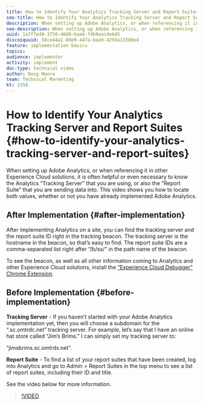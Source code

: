 ```yaml
---
title: How to Identify Your Analytics Tracking Server and Report Suites
seo-title: How to Identify Your Analytics Tracking Server and Report Suites
description: When setting up Adobe Analytics, or when referencing it in other Experience Cloud solutions, it is often helpful or even necessary to know the Analytics “Tracking Server” that you are using, or also the “Report Suite” that you are sending data into. This video shows you how to locate both values, whether or not you have already implemented Adobe Analytics.
seo-description: When setting up Adobe Analytics, or when referencing it in other Experience Cloud solutions, it is often helpful or even necessary to know the Analytics “Tracking Server” that you are using, or also the “Report Suite” that you are sending data into. This video shows you how to locate both values, whether or not you have already implemented Adobe Analytics.
uuid: 1a7f7e49-3750-4608-baa6-f4b9eacde6d5
discoiquuid: 58ce44a1-89e9-447a-baa9-4293a13380e4
feature: implementation basics
topics: 
audience: implementer
activity: implement
doc-type: technical video
author: Doug Moore
team: Technical Marketing
kt: 2358
---
```


# How to Identify Your Analytics Tracking Server and Report Suites {#how-to-identify-your-analytics-tracking-server-and-report-suites}

When setting up Adobe Analytics, or when referencing it in other Experience Cloud solutions, it is often helpful or even necessary to know the Analytics “Tracking Server” that you are using, or also the “Report Suite” that you are sending data into. This video shows you how to locate both values, whether or not you have already implemented Adobe Analytics.

## After Implementation {#after-implementation}

After implementing Analytics on a site, you can find the tracking server and the report suite ID right in the tracking beacon. The tracking server is the hostname in the beacon, so that’s easy to find. The report suite IDs are a comma-separated list right after “/b/ss/” in the path name of the beacon.

To see the beacon, as well as all other information coming to Analytics and other Experience Cloud solutions, install the [“Experience Cloud Debugger” Chrome Extension](https://chrome.google.com/webstore/detail/adobe-experience-cloud-de/ocdmogmohccmeicdhlhhgepeaijenapj?hl=en).

## Before Implementation {#before-implementation}

**Tracking Server** - If you haven’t started with your Adobe Analytics implementation yet, then you will choose a subdomain for the “.sc.omtrdc.net” tracking server. For example, let’s say that I have an online hat store called “Jim’s Brims.” I can simply set my tracking server to:

“jimsbrims.sc.omtrds.net”.

**Report Suite** - To find a list of your report suites that have been created, log into Analytics and go to Admin &gt; Report Suites in the top menu to see a list of report suites, including their ID and title.

See the video below for more information.

>[!VIDEO](https://video.tv.adobe.com/v/26061/?quality=12)
